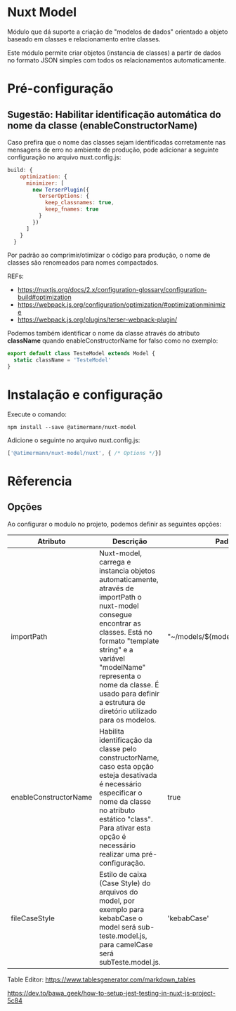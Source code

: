 # Nuxt Model

Módulo que dá suporte a criação de "modelos de dados" orientado a objeto baseado em classes e relacionamento entre classes.

Este módulo permite criar objetos (instancia de classes) a partir de dados no formato JSON simples com todos os 
relacionamentos automaticamente.

# Pré-configuração

## Sugestão: Habilitar identificação automática do nome da classe (enableConstructorName)

Caso prefira que o nome das classes sejam identificadas corretamente nas mensagens de erro no ambiente de produção, pode 
adicionar a seguinte configuração no arquivo nuxt.config.js:

```javascript
build: {
    optimization: {
      minimizer: [
        new TerserPlugin({
          terserOptions: {
            keep_classnames: true,
            keep_fnames: true
          }
        })
      ]
    }
  }
```
Por padrão ao comprimir/otimizar o código para produção, o nome de classes são renomeados para nomes compactados.

REFs:
* https://nuxtjs.org/docs/2.x/configuration-glossary/configuration-build#optimization
* https://webpack.js.org/configuration/optimization/#optimizationminimize
* https://webpack.js.org/plugins/terser-webpack-plugin/

Podemos também identificar o nome da classe através do atributo **className** quando enableConstructorName for falso
como no exemplo:

```javascript
export default class TesteModel extends Model {
  static className = 'TesteModel' 
}
```
# Instalação e configuração

Execute o comando:

    npm install --save @atimermann/nuxt-model

Adicione o seguinte no arquivo nuxt.config.js:

```javascript
['@atimermann/nuxt-model/nuxt', { /* Options */}]
```

# Rêferencia

## Opções

Ao configurar o modulo no projeto, podemos definir as seguintes opções: 

| Atributo              | Descrição                                                                                                                                                                                                                                                                                   | Padrão                           |
|-----------------------|---------------------------------------------------------------------------------------------------------------------------------------------------------------------------------------------------------------------------------------------------------------------------------------------|----------------------------------|
| importPath            | Nuxt-model, carrega e instancia objetos automaticamente, através de importPath o nuxt-model consegue encontrar as classes. Está no formato "template string" e a variável "modelName" representa o nome da classe. É usado para definir a estrutura de diretório utilizado para os modelos. | "~/models/${modelName}.model.js" |
| enableConstructorName | Habilita identificação da classe pelo constructorName, caso esta opção esteja desativada é necessário especificar o nome da classe no atributo estático "class". Para ativar esta opção é necessário realizar uma pré-configuração.                                                         | true                             |
| fileCaseStyle         | Estilo de caixa (Case Style) do arquivos do model, por exemplo para kebabCase o model será sub-teste.model.js, para camelCase será subTeste.model.js.                                                                                                                                       | 'kebabCase'                      |

Table Editor: https://www.tablesgenerator.com/markdown_tables


https://dev.to/bawa_geek/how-to-setup-jest-testing-in-nuxt-js-project-5c84
